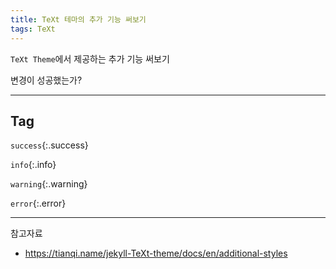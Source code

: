 ```yaml
---
title: TeXt 테마의 추가 기능 써보기
tags: TeXt
---
```






`TeXt Theme`에서 제공하는 추가 기능 써보기

변경이 성공했는가?

---



## Tag

`success`{:.success}

`info`{:.info}

`warning`{:.warning}

`error`{:.error}



---



참고자료

- <https://tianqi.name/jekyll-TeXt-theme/docs/en/additional-styles>


